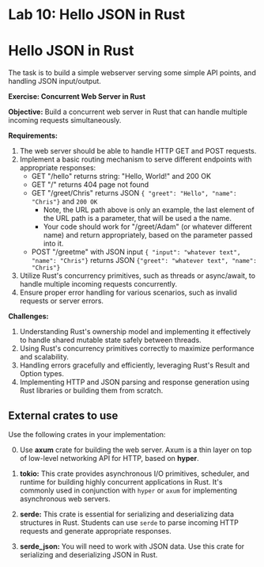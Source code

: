# Lab 10: Hello JSON in Rust

# Hello JSON in Rust

The task is to build a simple webserver serving some simple API points, and handling JSON input/output.

**Exercise: Concurrent Web Server in Rust**

**Objective:** Build a concurrent web server in Rust that can handle multiple incoming requests simultaneously.

**Requirements:**
1. The web server should be able to handle HTTP GET and POST requests.
2. Implement a basic routing mechanism to serve different endpoints with appropriate responses:
   * GET "/hello" returns string: "Hello, World!" and 200 OK
   * GET "/" returns 404 page not found
   * GET "/greet/Chris" returns JSON `{ "greet": "Hello", "name": "Chris"}` and `200 OK`
      * Note, the URL path above is only an example, the last element of the URL path is a parameter, that will be used a the name.
      * Your code should work for "/greet/Adam" (or whatever different name) and return appropriately, based on the parameter passed into it.
   * POST "/greetme" with JSON input `{ "input": "whatever text", "name": "Chris"}` returns JSON `{"greet": "whatever text", "name": "Chris"}`
3. Utilize Rust's concurrency primitives, such as threads or async/await, to handle multiple incoming requests concurrently.
4. Ensure proper error handling for various scenarios, such as invalid requests or server errors.

**Challenges:**
1. Understanding Rust's ownership model and implementing it effectively to handle shared mutable state safely between threads.
2. Using Rust's concurrency primitives correctly to maximize performance and scalability.
3. Handling errors gracefully and efficiently, leveraging Rust's Result and Option types.
4. Implementing HTTP and JSON parsing and response generation using Rust libraries or building them from scratch.


## External crates to use

Use the following crates in your implementation:

0. Use **axum** crate for building the web server. Axum is a thin layer on top of 
low-level networking API for HTTP, based on **hyper**. 

1. **tokio:** This crate provides asynchronous I/O primitives, scheduler, and runtime for building highly concurrent applications in Rust. It's commonly used in conjunction with `hyper` or `axum` for implementing asynchronous web servers.

2. **serde:** This crate is essential for serializing and deserializing data structures in Rust. Students can use `serde` to parse incoming HTTP requests and generate appropriate responses.

3. **serde_json:** You will need to work with JSON data. Use this crate for serializing and deserializing JSON in Rust.

